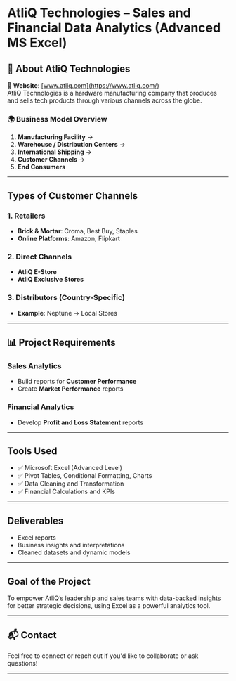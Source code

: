 # AtliQ Technologies – Sales and Financial Data Analytics (Advanced MS Excel)

## 🏢 About AtliQ Technologies

🔗 **Website**: [www.atliq.com](https://www.atliq.com/)  
AtliQ Technologies is a hardware manufacturing company that produces and sells tech products through various channels across the globe.

### 🌍 Business Model Overview

1. **Manufacturing Facility** →  
2. **Warehouse / Distribution Centers** →  
3. **International Shipping** →  
4. **Customer Channels** →  
5. **End Consumers**

---

##  Types of Customer Channels

### 1. **Retailers**
- **Brick & Mortar**: Croma, Best Buy, Staples  
- **Online Platforms**: Amazon, Flipkart

### 2. **Direct Channels**
- **AtliQ E-Store**
- **AtliQ Exclusive Stores**

### 3. **Distributors (Country-Specific)**
- **Example**: Neptune → Local Stores

---

## 📊 Project Requirements

###  **Sales Analytics**
-  Build reports for **Customer Performance**
-  Create **Market Performance** reports

### **Financial Analytics**
-  Develop **Profit and Loss Statement** reports

---

##  Tools Used
- ✅ Microsoft Excel (Advanced Level)
- ✅ Pivot Tables, Conditional Formatting, Charts
- ✅ Data Cleaning and Transformation
- ✅ Financial Calculations and KPIs

---

##  Deliverables
- Excel reports
- Business insights and interpretations
- Cleaned datasets and dynamic models

---

##  Goal of the Project
To empower AtliQ’s leadership and sales teams with data-backed insights for better strategic decisions, using Excel as a powerful analytics tool.

---

## 📬 Contact

Feel free to connect or reach out if you'd like to collaborate or ask questions!

---





